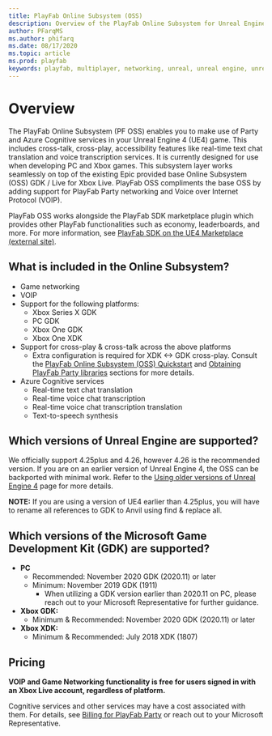 ```yaml
---
title: PlayFab Online Subsystem (OSS)
description: Overview of the PlayFab Online Subsystem for Unreal Engine 4
author: PFarqMS
ms.author: phifarq
ms.date: 08/17/2020
ms.topic: article
ms.prod: playfab
keywords: playfab, multiplayer, networking, unreal, unreal engine, unreal engine 4, middleware
---
```


# Overview

The PlayFab Online Subsystem (PF OSS) enables you to make use of Party and Azure Cognitive services in your Unreal Engine 4 (UE4) game. This includes cross-talk, cross-play, accessibility features like real-time text chat translation and voice transcription services. It is currently designed for use when developing PC and Xbox games. This subsystem layer works seamlessly on top of the existing Epic provided base Online Subsystem (OSS) GDK / Live for Xbox Live. PlayFab OSS compliments the base OSS by adding support for PlayFab Party networking and Voice over Internet Protocol (VOIP).

PlayFab OSS works alongside the PlayFab SDK marketplace plugin which provides other PlayFab functionalities such as economy, leaderboards, and more. For more information, see [PlayFab SDK on the UE4 Marketplace (external site)](https://www.unrealengine.com/marketplace/product/playfab-sdk).

## What is included in the Online Subsystem?
- Game networking
- VOIP
- Support for the following platforms:
     - Xbox Series X GDK
     - PC GDK
     - Xbox One GDK
     - Xbox One XDK
- Support for cross-play & cross-talk across the above platforms
    - Extra configuration is required for XDK <-> GDK cross-play. Consult the [PlayFab Online Subsystem (OSS) Quickstart](party-unreal-engine-oss-quickstart.md) and [Obtaining PlayFab Party libraries](party-unreal-engine-oss-obtaining-playfab-party-libraries.md) sections for more details.
- Azure Cognitive services
    - Real-time text chat translation
    - Real-time voice chat transcription
    - Real-time voice chat transcription translation
    - Text-to-speech synthesis 

## Which versions of Unreal Engine are supported?
We officially support 4.25plus and 4.26, however 4.26 is the recommended version. If you are on an earlier version of Unreal Engine 4, the OSS can be backported with minimal work. Refer to the [Using older versions of Unreal Engine 4](party-unreal-engine-using-older-versions.md) page for more details.

**NOTE:** If you are using a version of UE4 earlier than 4.25plus, you will have to rename all references to GDK to Anvil using find & replace all.

## Which versions of the Microsoft Game Development Kit (GDK) are supported?
- **PC**
    - Recommended: November 2020 GDK (2020.11) or later
    - Minimum: November 2019 GDK (1911)
        - When utilizing a GDK version earlier than 2020.11 on PC, please reach out to your Microsoft Representative for further guidance.
- **Xbox GDK:**
    - Minimum & Recommended: November 2020 GDK (2020.11) or later
- **Xbox XDK:**
    - Minimum & Recommended: July 2018 XDK (1807)

## Pricing

**VOIP and Game Networking functionality is free for users signed in with an Xbox Live account, regardless of platform.**

Cognitive services and other services may have a cost associated with them. For details, see [Billing for PlayFab Party](pricing.md) or reach out to your Microsoft Representative.